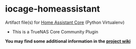 # iocage-homeassistant

Artifact file(s) for [Home Assistant Core][1] (Python Virtualenv)

- This is a TrueNAS Core Community Plugin

**You may find some additional information in the [project wiki](https://github.com/tprelog/iocage-homeassistant/wiki)**

[1]: https://homeassistant.io/
[2]: _img/TrueNAS_homeassistant.png
